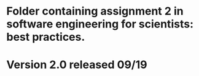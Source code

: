 # Folder containing assignment 2 in software engineering for scientists: best practices.
# Version 2.0 released 09/19
